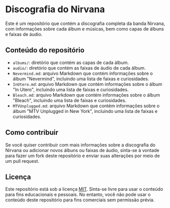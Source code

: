 # Discografia do Nirvana

Este é um repositório que contém a discografia completa da banda Nirvana, com informações sobre cada álbum e músicas, bem como capas de álbuns e faixas de áudio.

## Conteúdo do repositório

- `albums/`: diretório que contém as capas de cada álbum.
- `audio/`: diretório que contém as faixas de áudio de cada álbum.
- `Nevermind.md`: arquivo Markdown que contém informações sobre o álbum "Nevermind", incluindo uma lista de faixas e curiosidades.
- `InUtero.md`: arquivo Markdown que contém informações sobre o álbum "In Utero", incluindo uma lista de faixas e curiosidades.
- `Bleach.md`: arquivo Markdown que contém informações sobre o álbum "Bleach", incluindo uma lista de faixas e curiosidades.
- `MTVUnplugged.md`: arquivo Markdown que contém informações sobre o álbum "MTV Unplugged in New York", incluindo uma lista de faixas e curiosidades.

## Como contribuir

Se você quiser contribuir com mais informações sobre a discografia do Nirvana ou adicionar novos álbuns ou faixas de áudio, sinta-se à vontade para fazer um fork deste repositório e enviar suas alterações por meio de um pull request. 

## Licença

Este repositório está sob a licença [MIT](https://opensource.org/licenses/MIT). Sinta-se livre para usar o conteúdo para fins educacionais e pessoais. No entanto, você não pode usar o conteúdo deste repositório para fins comerciais sem permissão prévia. 
